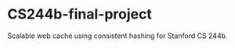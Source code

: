 CS244b-final-project
====================

Scalable web cache using consistent hashing for Stanford CS 244b.
